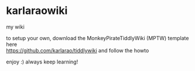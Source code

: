 # karlaraowiki
my wiki

to setup your own, download the MonkeyPirateTiddlyWiki (MPTW) template here  
https://github.com/karlarao/tiddlywiki and follow the howto 

enjoy :) always keep learning! 